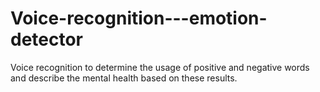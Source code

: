# Voice-recognition---emotion-detector
Voice recognition to determine the usage of positive and negative words and describe the mental health based on these results.
